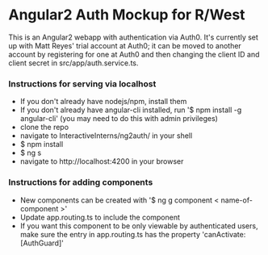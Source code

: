 # Angular2 Auth Mockup for R/West

This is an Angular2 webapp with authentication via Auth0. It's currently set up with Matt Reyes' trial account at Auth0; it can be moved to another account by registering for one at Auth0 and then changing the client ID and client secret in src/app/auth.service.ts.


### Instructions for serving via localhost

* If you don't already have nodejs/npm, install them
* If you don't already have angular-cli installed, run '$ npm install -g angular-cli' (you may need to do this with admin privileges)
* clone the repo
* navigate to InteractiveInterns/ng2auth/ in your shell
* $ npm install
* $ ng s
* navigate to http://localhost:4200 in your browser

### Instructions for adding components

* New components can be created with '$ ng g component < name-of-component >'
* Update app.routing.ts to include the component
* If you want this component to be only viewable by authenticated users, make sure the entry in app.routing.ts has the property 'canActivate: [AuthGuard]'
